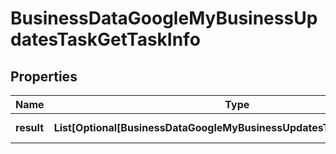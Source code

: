 # BusinessDataGoogleMyBusinessUpdatesTaskGetTaskInfo


## Properties

| Name | Type | Description | Notes |
|------------ | ------------- | ------------- | -------------|
**result** | **List[Optional[BusinessDataGoogleMyBusinessUpdatesTaskGetResultInfo]]** | array of results |[optional]|